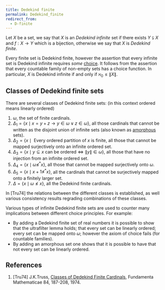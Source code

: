 ```yaml
---
title: Dedekind finite
permalink: Dedekind_finite
redirect_from:
  - D-finite
---
```



Let $X$ be a set, we say that $X$ is an *Dedekind infinite* set if there
exists $Y\subsetneqq X$ and $f:X\to Y$ which is a bijection, otherwise
we say that $X$ is *Dedekind finite*.

Every finite set is Dedekind finite, however the assertion that every
infinite set is Dedekind infinite requires *some*
<a href="Axiom_of_Choice" class="mw-redirect" title="Axiom of Choice">choice</a>.
It follows from the assertion that every countable family of non-empty
sets has a choice function. In particular, $X$ is Dedekind infinite if
and only if $\aleph_0\le\|X\|$.

## Classes of Dedekind finite sets

There are several classes of Dedekind finite sets: (in this context
ordered means linearly ordered)

1.  $\omega$, the set of finite cardinals.
2.  $\Delta_1 = \{x\mid x=y+z\rightarrow y\in\omega\lor
    z\in\omega\}$, all those cardinals that cannot be written as the
    disjoint union of infinite sets (also known as
    <a href="index.php?title=Amorphous&amp;action=edit&amp;redlink=1" class="new" title="Amorphous (page does not exist)">amorphous</a>
    sets).
3.  $\Delta_2 = \{x\mid\text{ Every ordered partition of }x\text{
    is finite}$, all those that cannot be mapped surjectively onto an
    infinite ordered set.
4.  $\Delta_3 = \{x\mid y\subseteq x\text{ can be
    ordered}\Leftrightarrow \|y\|\in\omega\}$, all those that have
    no injection from an infinite ordered set.
5.  $\Delta_4 = \{x\mid \omega\nleq^\ast x\}$, all those that
    cannot be mapped surjectively onto $\omega$.
6.  $\Delta_5 = \{x\mid x+1\nleq^\ast x\}$, all the cardinals
    that cannot be surjectively mapped onto a finitely larger set.
7.  $\Delta = \{x\mid \omega\nleq x\}$, all the Dedekind finite
    cardinals.

In \[Tru74\] the relations between the different classes is established,
as well various consistency results regrading combinations of these
classes.

Various types of infinite Dedekind finite sets are used to counter many
implications between different choice principles. For example:

-   By adding a Dedekind finite set of real numbers it is possible to
    show that the ultrafilter lemma holds; that every set can be
    linearly ordered; every set can be mapped onto $\omega$; however
    the axiom of choice fails (for countable families).
-   By adding an amorphous set one shows that it is possible to have
    that not every set can be linearly ordered.

  

  

## References

1.  \[Tru74\] J.K.Truss,
    <a href="http://matwbn.icm.edu.pl/ksiazki/fm/fm84/fm84119.pdf" class="external text">Classes of Dedekind Finite Cardinals</a>,
    Fundamenta Mathematicae 84, 187-208, 1974.


